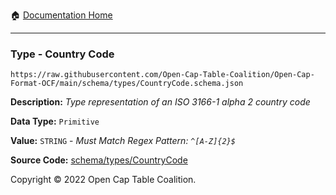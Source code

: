 :house: [Documentation Home](../../../README.md)

---

### Type - Country Code

`https://raw.githubusercontent.com/Open-Cap-Table-Coalition/Open-Cap-Format-OCF/main/schema/types/CountryCode.schema.json`

**Description:** _Type representation of an ISO 3166-1 alpha 2 country code_

**Data Type:** `Primitive`

**Value:** `STRING` - _Must Match Regex Pattern: `^[A-Z]{2}$`_

**Source Code:** [schema/types/CountryCode](../../../../schema/types/CountryCode.schema.json)

Copyright © 2022 Open Cap Table Coalition.
